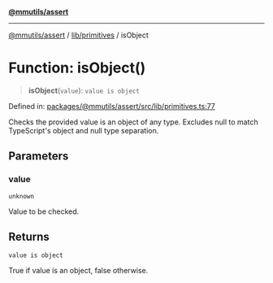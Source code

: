 [**@mmutils/assert**](../../../README.md)

***

[@mmutils/assert](../../../modules.md) / [lib/primitives](../README.md) / isObject

# Function: isObject()

> **isObject**(`value`): `value is object`

Defined in: [packages/@mmutils/assert/src/lib/primitives.ts:77](https://github.com/mastermind-0xff/-mm-monorepo/blob/ae77bebbedeaf68ca437dc22abf389b1b28fc898/packages/@mmutils/assert/src/lib/primitives.ts#L77)

Checks the provided value is an object of any type. Excludes null to match
TypeScript's object and null type separation.

## Parameters

### value

`unknown`

Value to be checked.

## Returns

`value is object`

True if value is an object, false otherwise.

